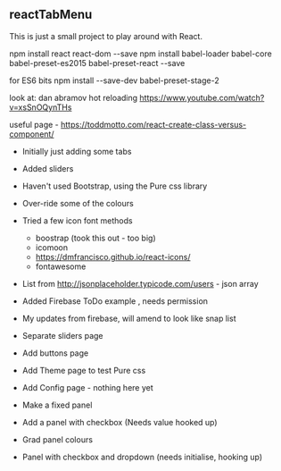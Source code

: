## reactTabMenu

This is just a small project to play around with React.

npm install react react-dom --save
npm install babel-loader babel-core babel-preset-es2015 babel-preset-react --save

for ES6 bits
npm install --save-dev babel-preset-stage-2

look at: dan abramov  hot reloading
https://www.youtube.com/watch?v=xsSnOQynTHs

useful page - https://toddmotto.com/react-create-class-versus-component/

- Initially just adding some tabs
- Added sliders
- Haven't used Bootstrap, using the Pure css library
- Over-ride some of the colours
- Tried a few icon font methods
    - boostrap (took this out - too big)
    - icomoon
    - https://dmfrancisco.github.io/react-icons/
    - fontawesome

- List from http://jsonplaceholder.typicode.com/users - json array
- Added Firebase ToDo example , needs permission
- My updates from firebase, will amend to look like snap list
- Separate sliders page
- Add buttons page
- Add Theme page to test Pure css
- Add Config page - nothing here yet
- Make a fixed panel
- Add a panel with checkbox (Needs value hooked up)
- Grad panel colours
- Panel with checkbox and dropdown (needs initialise, hooking up)
